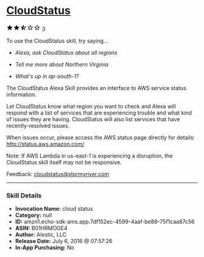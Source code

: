 # [CloudStatus](http://alexa.amazon.com/#skills/amzn1.echo-sdk-ams.app.7df152ec-4599-4aaf-be89-75f1caa87c56)
![2.6 stars](../../images/ic_star_black_18dp_1x.png)![2.6 stars](../../images/ic_star_black_18dp_1x.png)![2.6 stars](../../images/ic_star_half_black_18dp_1x.png)![2.6 stars](../../images/ic_star_border_black_18dp_1x.png)![2.6 stars](../../images/ic_star_border_black_18dp_1x.png) 3

To use the CloudStatus skill, try saying...

* *Alexa, ask CloudStatus about all regions*

* *Tell me more about Northern Virginia*

* *What's up in ap-south-1?*

The CloudStatus Alexa Skill provides an interface to AWS service status information.

Let CloudStatus know what region you want to check and Alexa will respond with a list of services that are experiencing trouble and what kind of issues they are having. CloudStatus will also list services that have recently-resolved issues.

When issues occur, please access the AWS status page directly for details: http://status.aws.amazon.com/

Note: If AWS Lambda in us-east-1 is experiencing a disruption, the CloudStatus skill itself may not be responsive.

Feedback: cloudstatus@stormyriver.com

***

### Skill Details

* **Invocation Name:** cloud status
* **Category:** null
* **ID:** amzn1.echo-sdk-ams.app.7df152ec-4599-4aaf-be89-75f1caa87c56
* **ASIN:** B01HRMOGE4
* **Author:** Alestic, LLC
* **Release Date:** July 6, 2016 @ 07:57:26
* **In-App Purchasing:** No
